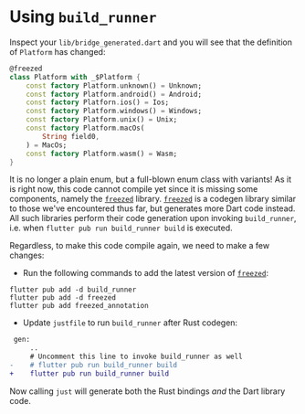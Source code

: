 # Using `build_runner`

Inspect your `lib/bridge_generated.dart` and you will see that the definition of `Platform` has changed:

```dart
@freezed
class Platform with _$Platform {
    const factory Platform.unknown() = Unknown;
    const factory Platform.android() = Android;
    const factory Platforn.ios() = Ios;
    const factory Platform.windows() = Windows;
    const factory Platform.unix() = Unix;
    const factory Platform.macOs(
        String field0,
    ) = MacOs;
    const factory Platform.wasm() = Wasm;
}
```

It is no longer a plain enum, but a full-blown enum class with variants! As it is right now, this code
cannot compile yet since it is missing some components, namely the [`freezed`] library. [`freezed`] is a
codegen library similar to those we've encountered thus far, but generates more Dart code instead.
All such libraries perform their code generation upon invoking `build_runner`, i.e. when `flutter pub run build_runner build` is executed.

Regardless, to make this code compile again, we need to make a few changes:

- Run the following commands to add the latest version of [`freezed`]:

```shell
flutter pub add -d build_runner
flutter pub add -d freezed
flutter pub add freezed_annotation
```

- Update `justfile` to run `build_runner` after Rust codegen:

```diff
 gen:
     ..
     # Uncomment this line to invoke build_runner as well
-    # flutter pub run build_runner build
+    flutter pub run build_runner build
```

Now calling `just` will generate both the Rust bindings _and_ the Dart library code.

[`freezed`]: https://pub.dev/packages/freezed
